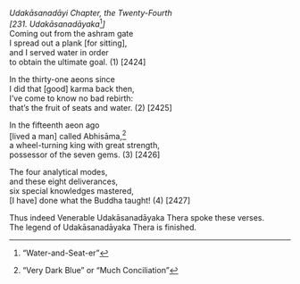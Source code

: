 *Udakāsanadāyi Chapter, the Twenty-Fourth*  
*\[231. Udakāsanadāyaka*[^1]*\]*  
Coming out from the ashram gate  
I spread out a plank \[for sitting\],  
and I served water in order  
to obtain the ultimate goal. (1) \[2424\]

In the thirty-one aeons since  
I did that \[good\] karma back then,  
I’ve come to know no bad rebirth:  
that’s the fruit of seats and water. (2) \[2425\]

In the fifteenth aeon ago  
\[lived a man\] called Abhisāma,[^2]  
a wheel-turning king with great strength,  
possessor of the seven gems. (3) \[2426\]

The four analytical modes,  
and these eight deliverances,  
six special knowledges mastered,  
\[I have\] done what the Buddha taught! (4) \[2427\]

Thus indeed Venerable Udakāsanadāyaka Thera spoke these verses.  
The legend of Udakāsanadāyaka Thera is finished.  
[^1]: “Water-and-Seat-er”  
[^2]: “Very Dark Blue” or “Much Conciliation”
